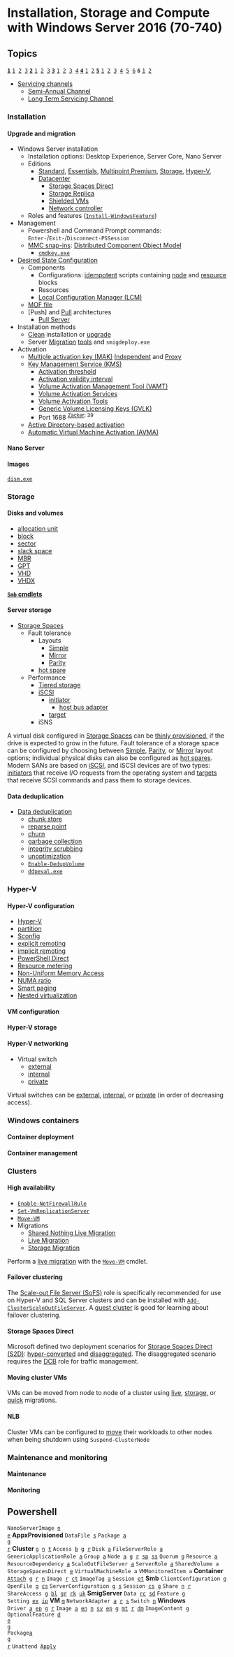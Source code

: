 [1.1]: #upgrade-and-migration "Install, upgrade and migrate servers and workloads"
[1.2]: #nano-server "Install and configure Nano Server"
[1.3]: #images "Create, manage, and maintain images for deployment"
[2.1]: #disks-and-volumes "Configure disks and volumes"
[2.2]: #server-storage "Implement server storage"
[2.3]: #data-deduplication "Implement data deduplication"
[3.1]: #hyper-v-configuration "Install and configure Hyper-V"
[3.2]: #vm-configuration "Configure virtual machine (VM) settings"
[3.3]: #hyper-v-storage "Configure Hyper-V storage"
[3.4]: #hyper-v-networking "Configure Hyper-V networking"
[4.1]: #container-deployment "Deploy Windows containers"
[4.2]: #container-management "Manage Windows containers"
[5.1]: #high-availability "Implement high availability and disaster recovery options in Hyper-V"
[5.2]: #failover-clustering "Implement failover clustering"
[5.3]: #storage-spaces-direct "Implement Storage Spaces Direct"
[5.4]: #cluster-management "Manage failover clustering"
[5.5]: #moving-cluster-vms "Manage VM movement in clustered nodes"
[5.6]: #nlb "Implement Network Load Balancing"
[6.1]: #maintenance "Maintain server installations"
[6.2]: #monitoring "Monitor server installations"

[Zacker]: https://github.com/jasper-zanjani/notes/master/certs/70-740.md "Zacker, Craig. _Installation, Storage and Compute with Windows Server 2016: Exam Ref 70-740_. 2017."
[n/pwsh]: https://github.com/jasper-zanjani/notes/master/win/pwsh.md "Powershell notes"

<!--- CMD commands -->
[Azman.msc]: README.md#azman.msc '```&#10;C:\>Azman.msc&#10;```&#10;Authorization Manager, tool for granting specific privileges to users; deprecated in Windows Server 2012 R2&#10;Zacker, Craig. _Installation, Storage and Compute with Windows Server 2016: Exam Ref 70-740_. 2017: 174'
[ddpeval.exe]: README.md#ddpeval.exe '```&#10;C:\>ddpeval.exe&#10;```&#10;Data Deduplication Savings Evaluation Tool that can be used to test a volume to see how much storage savings can result from optimization'
[dism.exe]: README.md#dism.exe '```&#10;C:\>dism.exe&#10;```&#10;"Deployment Image Servicing and Management", enables modification of VHD and Windows Imaging files while they are offline&#10;Sobell, Mark. _Practical Guide to Linux_. 2017.: 70'
[Configure-SMRemoting.exe]: README.md#configure-smremoting.exe '```&#10;C:\>Configure-SMRemoting.exe&#10;```&#10;Enable remote management using Server Manager'
[cmdkey.exe]: README.md#cmdkey.exe '```&#10;C:\>cmdkey.exe&#10;```&#10;Creates, lists, and deletes stored user names and passwords or credentials'

# Installation, Storage and Compute with Windows Server 2016 (70-740)
## Topics
[**`1`**](#installation)
<code>[1][1.1]&nbsp;[2][1.2]&nbsp;[3][1.3]</code>
[**`2`**](#storage)
<code>[1][2.1]&nbsp;[2][2.2]&nbsp;[3][2.3]</code>
[**`3`**](#hyper-v)
<code>[1][3.1]&nbsp;[2][3.2]&nbsp;[3][3.3]&nbsp;[4][3.4]</code>
[**`4`**](#containers)
<code>[1][4.1]&nbsp;[2][4.2]</code>
[**`5`**](#clusters)
<code>[1][5.1]&nbsp;[2][5.2]&nbsp;[3][5.3]&nbsp;[4][5.4]&nbsp;[5][5.5]&nbsp;[6][5.6]</code>
**`6`**
<code>[1][6.1]&nbsp;[2][6.2]</code>

[servicing channel]: # 'servicing channel&#10;provide a way of separating users into deployment groups for feature and quality updates'
[Semi-Annual Channel]: # 'Semi-Annual Channel&#10;previously "Current Branch for Business (CBB)", servicing channel that receives feature updates twice a year'
[LTSC]: # 'Long Term Servicing Channel (LTSC)&#10;servicing branch with a minimum servicing lifetime of 10 years, designed to be used only for specialized devices such as those that control medical equipment or ATM machines, receiving new feature releases every 2-3 years'

- [Servicing channels][servicing channel]
  - [Semi-Annual Channel][Semi-Annual Channel]
  - [Long Term Servicing Channel][LTSC]

### Installation
#### Upgrade and migration
[Windows Server 2016 Datacenter]: #upgrade-and-migration 'Windows Server 2016 Datacenter&#10;Edition that allows unlimited number of operating system environments or Hyper-V containers and includes Storage Spaces Direct, Storage Replica, shielded VMs, and a new networking stack with additional virtualization options&#10;Intended for large and powerful servers in a highly virtualized environment.&#10;Zacker, Craig. _Installation, Storage and Compute with Windows Server 2016: Exam Ref 70-740_. 2017: 4'
[Windows Server 2016 Standard]: #upgrade-and-migration 'Windows Server 2016 Standard&#10;Edition that allows for two operating system environments, but lacks the storage and networking features included in Datacenter.&#10;Zacker, Craig. _Installation, Storage and Compute with Windows Server 2016: Exam Ref 70-740_. 2017: 5'
[Windows Server 2016 Essentials]: #upgrade-and-migration 'Windows Server 2016 Essentials&#10;Edition that is limited to one OSE and a maximum of 25 users and 50 devices and excludes the Server Core installation option&#10;Zacker, Craig. _Installation, Storage and Compute with Windows Server 2016: Exam Ref 70-740_. 2017: 5'
[Windows Server 2016 MultiPoint Premium Server]: #upgrade-and-migration 'Windows Server 2016 MultiPoint Premium Server&#10;Academic edition that enables multiple users to access a single server installation&#10;Zacker, Craig. _Installation, Storage and Compute with Windows Server 2016: Exam Ref 70-740_. 2017: 5'
[Windows Storage Server 2016]: #upgrade-and-migration 'Windows Storage Server 2016&#10;Bundled as part of a dedicated storage hardware solution&#10;Zacker, Craig. _Installation, Storage and Compute with Windows Server 2016: Exam Ref 70-740_. 2017: 5'
[Windows Hyper-V Server 2016]: #upgrade-and-migration 'Windows Hyper-V Server 2016&#10;Free hypervisor-only download that hosts VMs.&#10;Zacker, Craig. _Installation, Storage and Compute with Windows Server 2016: Exam Ref 70-740_. 2017: 5'

[WDS]: # 'Windows Deployment Services (WDS)&#10;Role included with Windows server 2016 which can deploy disk image files to clients on the network automatically.&#10;Used to deploy operating systems en masse.&#10;Zacker, Craig. _Installation, Storage and Compute with Windows Server 2016: Exam Ref 70-740_. 2017: 11'

<!-- Datacenter edition features -->
[S2D]: #storage-spaces-direct 'Storage Spaces Direct (S2D)&#10;Windows Server 2016 Datacenter edition feature that enables administrators to use relatively inexpensive drive arrays to create high-availability storage solutions, implementing JBOD&#10;Zacker, Craig. _Installation, Storage and Compute with Windows Server 2016: Exam Ref 70-740_. 2017: 5'
[Storage Replica]: # 'Storage Replica&#10;Windows Server 2016 Datacenter edition feature that provides storage-agnostic, synchronous or asynchronous volume replication between local or remote servers, using SMBv3&#10;Zacker, Craig. _Installation, Storage and Compute with Windows Server 2016: Exam Ref 70-740_. 2017: 6'
[shielded virtual machines]: # 'shielded virtual machines&#10;Windows Server 2016 Datacenter edition feature that provides VMs with protection from compromised administrators that have access to the Hyper-V host computer by encrypting the VM state and virtual disks&#10;Zacker, Craig. _Installation, Storage and Compute with Windows Server 2016: Exam Ref 70-740_. 2017: 6'
[network controller]: # 'network controller&#10;Windows Server 2016 Datacenter edition feature that provides a central automation point for network infrastructure configuration, monitoring, and troubleshooting&#10;Zacker, Craig. _Installation, Storage and Compute with Windows Server 2016: Exam Ref 70-740_. 2017: 6'


[snap-in]: #upgrade-and-migration 'MMC snap-in&#10;Windows administrative tools&#10;Zacker, Craig. _Installation, Storage and Compute with Windows Server 2016: Exam Ref 70-740_. 2017: 25'
[DCOM]: # 'Distributed Component Object Model (DCOM)&#10;used by MMC for remote management&#10;Zacker, Craig. _Installation, Storage and Compute with Windows Server 2016: Exam Ref 70-740_. 2017: 25'

<!-- DSC -->
[DSC]: dsc.md 'Desired State Configuration (DSC)&#10;Windows PowerShell feature that uses script files stored on a central server to apply, monitor, and maintain a specific configuration&#10;Zacker, Craig. _Installation, Storage and Compute with Windows Server 2016: Exam Ref 70-740_. 2017: 26'
[node block]: #upgrade-and-migration 'node block&#10;component of DSC scripts that specify the names of computers to be configured (i.e. targets)&#10;Zacker, Craig. _Installation, Storage and Compute with Windows Server 2016: Exam Ref 70-740_. 2017: 26'
[resource block]: #upgrade-and-migration 'resource block&#10;component of DSC scripts that specify settings or components and the values that configuration script should assign to them&#10;Zacker, Craig. _Installation, Storage and Compute with Windows Server 2016: Exam Ref 70-740_. 2017: 26'
[LCM]: #upgrade-and-migration 'Local Configuration Manager (LCM)&#10;engine running on the client system that receives configurations from the DSC server and applies them to the target computer&#10;Zacker, Craig. _Installation, Storage and Compute with Windows Server 2016: Exam Ref 70-740_. 2017: 26'
[idempotency]: #upgrade-and-migration 'idempotency&#10;quality of scripts that can be applied repeatedly without generating errors&#10;Zacker, Craig. _Installation, Storage and Compute with Windows Server 2016: Exam Ref 70-740_. 2017: 26'
[MOF]: #upgrade-and-migration 'Management Object Format (MOF)&#10;file created for each computer specified in the `Node` block of a DSC script, as well as the associated file format; the actual scripts that are distributed to the DSC clients&#10;Zacker, Craig. _Installation, Storage and Compute with Windows Server 2016: Exam Ref 70-740_. 2017: 27'
[Pull Server]: #upgrade-and-migration 'Pull Server&#10;client computers have LCM configured to pull from a Pull Server periodically, checking the local system for compliance&#10;Zacker, Craig. _Installation, Storage and Compute with Windows Server 2016: Exam Ref 70-740_. 2017: 27'
[pull architecture]: #upgrade-and-migration 'pull architecture&#10;LCM of client computers creates a scheduled task to retrieve MOF file from a Pull Server&#10;Zacker, Craig. _Installation, Storage and Compute with Windows Server 2016: Exam Ref 70-740_. 2017: 27'
[clean installation]: #upgrade-and-migration 'clean installation&#10;also "bare-metal installation", installing an OS on a computer that does not already have one&#10;Zacker, Craig. _Installation, Storage and Compute with Windows Server 2016: Exam Ref 70-740_. 2017: 6'
[upgrade]: #upgrade-and-migration 'upgrade&#10;installation performed in-place with existing data intact&#10;Zacker, Craig. _Installation, Storage and Compute with Windows Server 2016: Exam Ref 70-740_. 2017: 27'
[migration]: #upgrade-and-migration 'migration&#10;clean installation on a new computer with old data transferred over&#10;Zacker, Craig. _Installation, Storage and Compute with Windows Server 2016: Exam Ref 70-740_. 2017: 28'

<!-- Activation -->
[MAK Independent]: #upgrade-and-migration 'MAK Independent&#10;each computer using the MAK must perform an individual activation with Microsoft over the Internet or by telephone&#10;Zacker, Craig. _Installation, Storage and Compute with Windows Server 2016: Exam Ref 70-740_. 2017: 36'
[MAK Proxy]: #upgrade-and-migration 'MAK Proxy&#10;VMAT collects installation IDs from target computers, activates them all at once, then receives and deploys confirmation IDs from Microsoft back to targets&#10;Zacker, Craig. _Installation, Storage and Compute with Windows Server 2016: Exam Ref 70-740_. 2017: 36'
[Windows Server Migration Tools]: #upgrade-and-migration 'Windows Server Migration Tools&#10;Five Windows Powershell cmdlets that enable administrators to migrate certain roles between servers&#10;Zacker, Craig. _Installation, Storage and Compute with Windows Server 2016: Exam Ref 70-740_. 2017: 33'
[MAK]: #upgrade-and-migration 'Multiple activation key (MAK)&#10;Product key that can be used to activate multiple Windows systems (suitable for small networks).&#10;Two ways to use MAK when activating Windows computers:&#10;  1. **MAK Independent**: Each computer using the MAK must perform an individual activation with Microsoft&#10;  2. **MAK Proxy**: Computers receive a MAK from a system running VAMT&#10;Zacker, Craig. _Installation, Storage and Compute with Windows Server 2016: Exam Ref 70-740_. 2017: 35'
[KMS]: #upgrade-and-migration 'Key Management Service (KMS)&#10;Client/server application that enables client computers to activate their license doperating system products by communicating with a KMS host computer on the local network (suitable for large networks).&#10;Requires a minimum of 25 workstations (ref Activation threshold) and uses TCP port 1688. KMS hosts create an SRV resource record on DNS to identify it.&#10;Zacker, Craig. _Installation, Storage and Compute with Windows Server 2016: Exam Ref 70-740_. 2017: 35'
[Active Directory-based activation]: #upgrade-and-migration 'Active Directory-based activation&#10;Use of AD DS for communication and data storage instead of a KMS host&#10;Zacker, Craig. _Installation, Storage and Compute with Windows Server 2016: Exam Ref 70-740_. 2017: 39'
[VAMT]: #upgrade-and-migration 'Volume Activation Management Tool (VAMT)&#10;Collects installation IDs from target computers, sending them to Microsoft using a single connection and receiving confirmation IDs in return, which are deployed to targets.&#10;Zacker, Craig. _Installation, Storage and Compute with Windows Server 2016: Exam Ref 70-740_. 2017: 35'
[Activation threshold]: #upgrade-and-migration 'Activation threshold&#10;Minimum of 25 workstation systems or five server systems as clients for KMS&#10;KMS hosts maintain a cache of the 50 most recent workstation requests, and KMS activations expire every 180 days (ref Activation validity interval). &#10;Zacker, Craig. _Installation, Storage and Compute with Windows Server 2016: Exam Ref 70-740_. 2017: 36'
[Activation validity interval]: #upgrade-and-migration 'Activation validity interval&#10;180 days for KMS activations, although clients attempt to renew every 7 days&#10;Zacker, Craig. _Installation, Storage and Compute with Windows Server 2016: Exam Ref 70-740_. 2017: 37'
[Volume Activation Services]: #upgrade-and-migration 'Volume Activation Services&#10;Windows Server role that must be added before installing a KMS host&#10;Zacker, Craig. _Installation, Storage and Compute with Windows Server 2016: Exam Ref 70-740_. 2017: 37'
[Volume Activation Tools]: #upgrade-and-migration 'Volume Activation Tools&#10;&#10;Zacker, Craig. _Installation, Storage and Compute with Windows Server 2016: Exam Ref 70-740_. 2017: 37'
[GVLK]: #upgrade-and-migration 'generic volume licensing key (GVLK)&#10;Can be used to configure KMS clients that are not KMS clients by default, like those with retail, MAK, or KMS host licenses&#10;Zacker, Craig. _Installation, Storage and Compute with Windows Server 2016: Exam Ref 70-740_. 2017: 39'
[Volume Licensing Services]: #upgrade-and-migration 'Volume Licensing Services&#10;Windows Server role that must be added before being able to use Active Directory-based activation&#10;Zacker, Craig. _Installation, Storage and Compute with Windows Server 2016: Exam Ref 70-740_. 2017: 40'
[AVMA]: #upgrade-and-migration 'Automatic Virtual Machine Activation (AVMA)&#10;Simplifies the process of activating VMs created on Hyper-V servers, whereby a binding is created between the host server and the activation mechanism on each VM, which are activated automatically and remain so.&#10;Requires Datacenter Edition of WS 2016 or WS 2012 R2 on the host server and a specific key, depending on the version of Windows Server on the VM.&#10;Zacker, Craig. _Installation, Storage and Compute with Windows Server 2016: Exam Ref 70-740_. 2017: 41'

- Windows Server installation
  - Installation options: Desktop Experience, Server Core, Nano Server
  - Editions
    - [Standard][Windows Server 2016 Standard], [Essentials][Windows Server 2016 Essentials], [Multipoint Premium][Windows Server 2016 MultiPoint Premium Server], [Storage][Windows Storage Server 2016], [Hyper-V][Windows Hyper-V Server 2016], 
    - [Datacenter][Windows Server 2016 Datacenter]
      - [Storage Spaces Direct][S2D]
      - [Storage Replica][Storage Replica]
      - [Shielded VMs][shielded virtual machines]
      - [Network controller][network controller]
  - Roles and features ([`Install-WindowsFeature`][Install-WindowsFeature])
- Management
  - Powershell and Command Prompt commands: `Enter-`/`Exit-`/`Disconnect-PSSession`
  - [MMC snap-ins][snap-in]: [Distributed Component Object Model][DCOM]
    - [`cmdkey.exe`][cmdkey.exe]
- [Desired State Configuration][DSC]
  - Components
    - Configurations: [idempotent][idempotency] scripts containing [node][node block] and [resource][resource block] blocks
    - Resources
    - [Local Configuration Manager (LCM)][LCM]
  - [MOF file][MOF]
  - [Push] and [Pull][pull architecture] architectures
    - [Pull Server][Pull Server]
- Installation methods
  - [Clean][clean installation] installation or [upgrade][upgrade]
  - Server [Migration][migration] [tools][Windows Server Migration Tools] and `smigdeploy.exe`
- Activation
  - [Multiple activation key (MAK)][MAK] [Independent][MAK Independent] and [Proxy][MAK Proxy]
  - [Key Management Service (KMS)][KMS] 
    - [Activation threshold][Activation threshold] 
    - [Activation validity interval][Activation validity interval] 
    - [Volume Activation Management Tool (VAMT)][VAMT]
    - [Volume Activation Services][Volume Activation Services] 
    - [Volume Activation Tools][Volume Activation Tools] 
    - [Generic Volume Licensing Keys (GVLK)][GVLK] 
    - Port 1688 <sup>[Zacker][Zacker]: 39</sup>
  - [Active Directory-based activation][Active Directory-based activation] 
  - [Automatic Virtual Machine Activation (AVMA)][AVMA] 

#### Nano Server
#### Images
[`dism.exe`][dism.exe]
### Storage
#### Disks and volumes
[block]: # 'allocation unit (block)&#10;smallest amount of disk space that the computer can allocate when storing a file (sometimes incorrectly called a "sector")&#10;Sobell, Mark. _Practical Guide to Linux_. 2017.: 82'
[sector]: # 'sector&#10;subdivision of a track, traditionally 512 bytes (Advanced Format disks use 4,096-byte sectors)&#10;Sobell, Mark. _Practical Guide to Linux_. 2017.: 82'
[slack space]: # 'slack space&#10;space left over when a file occupies only part of a block&#10;Sobell, Mark. _Practical Guide to Linux_. 2017.: 82'
[Master Boot Record]: # 'Master Boot Record (MBR)&#10;Older partition table type introduced in 1983 that is still common, despite its limitations.&#10;MBR partitions supports volumes up to 2 TB in size with up to 4 primary partitions.&#10;Zacker, Craig. _Installation, Storage and Compute with Windows Server 2016: Exam Ref 70-740_. 2017: 85'
[GUID partition table]: # 'GUID partition table (GPT)&#10;Newer partition table type, introduced in the late 1990s, but not supported in Windows prior to Windows Server 2008 and Windows Vista.&#10;The GPT specification supports an unlimited number of partitions on volumes up to 18 exabytes.&#10;Zacker, Craig. _Installation, Storage and Compute with Windows Server 2016: Exam Ref 70-740_. 2017: 86'
[VHD]: # 'VHD&#10;"Virtual Hard Disk", virtual hard disk image format and file name extension supported by Windows Server.&#10;VHD images are limited to a maximum size of 2 TB and are compatible with servers running Windows Server 2008 or later, or workstations running Windows 7 or later.&#10;Zacker, Craig. _Installation, Storage and Compute with Windows Server 2016: Exam Ref 70-740_. 2017: 88'
[VHDX]: # 'VHDX&#10;Newer hard disk image format and file name extension.&#10;VHDX image files can be as large as 64 TB, and they also support 4 KB logical sector sizes to provide compatibility with 4 KB native drives. VHDX files can be read only by servers running Windows Server 2012 or later or workstations running Windows 8 or later.&#10;Zacker, Craig. _Installation, Storage and Compute with Windows Server 2016: Exam Ref 70-740_. 2017: 88'

- [allocation unit][block]
- [block][block]
- [sector][sector]
- [slack space][slack space]
- [MBR][Master Boot Record] 
- [GPT][GUID partition table] 
- [VHD][VHD] 
- [VHDX][VHDX] 

[**`Smb` cmdlets**](#smb)

#### Server storage
[Storage Spaces]: #server-storage 'Storage Spaces&#10;disk virtualization technology that enables a server to combine the storage space from individual physical disks and allocate that space to create virtual disks of any size supported by the hardware.&#10;Zacker, Craig. _Installation, Storage and Compute with Windows Server 2016: Exam Ref 70-740_. 2017: 123'
[DCB]: #server-storage 'datacenter bridging (DCB)&#10;IEEE standards that define mechanisms for flow control and bandwidth management on a network with multiple traffic types&#10;Zacker, Craig. _Installation, Storage and Compute with Windows Server 2016: Exam Ref 70-740_. 2017: 143'
[thinly provisioned]: #server-storage 'thinly provisioned&#10;virtual disk with a maximum size larger than that of currently available storage space&#10;Zacker, Craig. _Installation, Storage and Compute with Windows Server 2016: Exam Ref 70-740_. 2017: 126'
[Simple fault tolerance]: #server-storage 'Simple fault tolerance&#10;Data is striped across all of the physical disks in the pool with no fault tolerance&#10;Zacker, Craig. _Installation, Storage and Compute with Windows Server 2016: Exam Ref 70-740_. 2017: 127'
[Mirror fault tolerance]: #server-storage 'Mirror fault tolerance&#10;Data is written to two or three physical disks, so that a copy is always immediately available in case of failure.&#10;Zacker, Craig. _Installation, Storage and Compute with Windows Server 2016: Exam Ref 70-740_. 2017: 127'
[Parity fault tolerance]: #server-storage 'Parity fault tolerance&#10;Data is striped across 3 or more physical disks in the pool along with parity information, which allows reconstruction of data if a physical disk fails&#10;Zacker, Craig. _Installation, Storage and Compute with Windows Server 2016: Exam Ref 70-740_. 2017: 128'
[hot spare]: #server-storage 'hot spare&#10;disk that is part of the pool, but its space is not used until a disk failure occurs&#10;Zacker, Craig. _Installation, Storage and Compute with Windows Server 2016: Exam Ref 70-740_. 2017: 130'
[tiered storage]: #server-storage 'tiered storage&#10;Storage Spaces feature that enables administrators to use their higher-performance storage devices for their most commonly used files&#10;Zacker, Craig. _Installation, Storage and Compute with Windows Server 2016: Exam Ref 70-740_. 2017: 131'

[iSCSI]: #server-storage 'Internet Small Computer System Interface (iSCSI)&#10;SAN technology that enables servers and storage devices to exchange SCSI traffic over an IP network, rather than the more expensive Fibre Channel&#10;Zacker, Craig. _Installation, Storage and Compute with Windows Server 2016: Exam Ref 70-740_. 2017: 133'
[iSCSI initiator]: #server-storage 'iSCSI initiator&#10;hardware or software device running on a computer that accesses the storage devices on the SAN and takes the place of the host adapter that traditional SCSI implementations used to connect storage cdevices to a computer&#10;Zacker, Craig. _Installation, Storage and Compute with Windows Server 2016: Exam Ref 70-740_. 2017: 133'
[iSCSI target]: #server-storage 'iSCSI target&#10;receives SCSI commands from the initiator and passes them to a storage device, represented by a logical unit number (LUN)&#10;Zacker, Craig. _Installation, Storage and Compute with Windows Server 2016: Exam Ref 70-740_. 2017: 134'
[HBA]: #server-storage 'host bus adapter (HBA)&#10;hardware iSCSI initiator, taking the form of an expansion card that includes the functionality of a SCSI host adapter and a Gigabit Ethernet network adapter in one device&#10;Zacker, Craig. _Installation, Storage and Compute with Windows Server 2016: Exam Ref 70-740_. 2017: 134'

- [Storage Spaces][Storage Spaces]
  - Fault tolerance
    - Layouts
      - [Simple][Simple fault tolerance]
      - [Mirror][Mirror fault tolerance]
      - [Parity][Parity fault tolerance]
    - [hot spare][hot spare]
  - Performance
    - [Tiered storage][tiered storage]
    - [iSCSI][iSCSI]
      - [initiator][iSCSI initiator]
        - [host bus adapter][HBA]
      - [target][iSCSI target]
    - iSNS

A virtual disk configured in [Storage Spaces][Storage Spaces] can be [thinly provisioned][thinly provisioned], if the drive is expected to grow in the future.
Fault tolerance of a storage space can be configured by choosing between [Simple][Simple fault tolerance], [Parity][Parity fault tolerance], or [Mirror][Mirror fault tolerance] layout options; individual physical disks can also be configured as [hot spares][hot spare].
Modern SANs are based on [iSCSI][iSCSI], and iSCSI devices are of two types: [initiators][iSCSI initiator] that receive I/O requests from the operating system and [targets][iSCSI target] that receive SCSI commands and pass them to storage devices.
 

#### Data deduplication
[Data deduplication]: # 'Data deduplication&#10;role service in Windows Server 2016 that conserves storage space on an NTFS volume by locating redundant data and storing only one copy of that data instead of multiple copies; ReFS support was introduced with Windows Server version 1709&#10;Data deduplication replaces the earlier Single Instance Store (SIS) technology in earlier versions of Windows Server.&#10;Zacker, Craig. _Installation, Storage and Compute with Windows Server 2016: Exam Ref 70-740_. 2017: 155'
[chunk store]: # 'chunk store&#10;separate area of the disk where unique chunks are kept&#10;Zacker, Craig. _Installation, Storage and Compute with Windows Server 2016: Exam Ref 70-740_. 2017: 158'
[reparse point]: # 'reparse point&#10;special tag that replaces the location of a chunk that already exists in the store&#10;Zacker, Craig. _Installation, Storage and Compute with Windows Server 2016: Exam Ref 70-740_. 2017: 158'
[churn]: # 'churn&#10;accumulation of unoptimized files due to the workload of the volume&#10;Zacker, Craig. _Installation, Storage and Compute with Windows Server 2016: Exam Ref 70-740_. 2017: 158'
[garbage collection]: # 'garbage collection&#10;job that searches the chunk store for chunks that no longer have reparse points associatd with them, typically due to modified or deleted files&#10;Zacker, Craig. _Installation, Storage and Compute with Windows Server 2016: Exam Ref 70-740_. 2017: 158'
[integrity scrubbing]: # 'integrity scrubbing&#10;job that searches for damage or corruption in the chunk store, replacing missing data with mirror or parity data&#10;Zacker, Craig. _Installation, Storage and Compute with Windows Server 2016: Exam Ref 70-740_. 2017: 158'
[unoptimization]: # 'unoptimization&#10;job that restores all of the optimized files on a volume to their original states, disabling Data Deduplication for that volume in the process&#10;Zacker, Craig. _Installation, Storage and Compute with Windows Server 2016: Exam Ref 70-740_. 2017: 159'

- [Data deduplication][Data deduplication] 
  - [chunk store][chunk store] 
  - [reparse point][reparse point] 
  - [churn][churn] 
  - [garbage collection][garbage collection] 
  - [integrity scrubbing][integrity scrubbing] 
  - [unoptimization][unoptimization] 
  - [`Enable-DedupVolume`][Enable-DedupVolume]
  - [`ddpeval.exe`][ddpeval.exe]
### Hyper-V
#### Hyper-V configuration
[Hyper-V]: # 'Hyper-V&#10;Windows Server 2016 role and Type 1 Hypervisor&#10;Zacker, Craig. _Installation, Storage and Compute with Windows Server 2016: Exam Ref 70-740_. 2017: 165'
[partition]: # 'partition&#10;individual environments created by hypervisor, each of which has its own operating system installed and accesses the computer\'s hardware via the hypervisor&#10;Zacker, Craig. _Installation, Storage and Compute with Windows Server 2016: Exam Ref 70-740_. 2017: 167'
[Sconfig]: # 'Sconfig&#10;script-based configuration interface for Hyper-V Server&#10;Zacker, Craig. _Installation, Storage and Compute with Windows Server 2016: Exam Ref 70-740_. 2017: 168'
[explicit remoting]: # 'explicit remoting&#10;opening a temporary or persistent Powershell session to a remote system&#10;Zacker, Craig. _Installation, Storage and Compute with Windows Server 2016: Exam Ref 70-740_. 2017: 176'
[implicit remoting]: # 'implicit remoting&#10;running a cmdlet specifying the `ComputerName` parameter, which directs its function to the remote system&#10;Zacker, Craig. _Installation, Storage and Compute with Windows Server 2016: Exam Ref 70-740_. 2017: 177'
[PowerShell Direct]: # 'PowerShell Direct&#10;a means of connecting to a Hyper-V guest operating system from the host operating system, using a PowerShell session&#10;Zacker, Craig. _Installation, Storage and Compute with Windows Server 2016: Exam Ref 70-740_. 2017: 180'
[Resource metering]: # 'Resource metering&#10;Hyper-V feature that makes it possible to track the resources a VM uses as it operates&#10;Zacker, Craig. _Installation, Storage and Compute with Windows Server 2016: Exam Ref 70-740_. 2017: 193'
[NUMA]: # 'Non-Uniform Memory Access (NUMA)&#10;system architecture used to increase memory efficiency in computers with multiple processors by dividing logical processors and memory into NUMA nodes, with each node containing one or more logical processors and the region of memory closest to them&#10;Zacker, Craig. _Installation, Storage and Compute with Windows Server 2016: Exam Ref 70-740_. 2017: 189'
[NUMA ratio]: # 'NUMA ratio&#10;difference between accessing local and remote memory for any processor&#10;Zacker, Craig. _Installation, Storage and Compute with Windows Server 2016: Exam Ref 70-740_. 2017: 189'
[Smart paging]: # 'Smart paging&#10;Hyper-V feature that enables the host server to compensate when its memory is overcommitted by using disk space for memory paging only during the boot sequence&#10;Zacker, Craig. _Installation, Storage and Compute with Windows Server 2016: Exam Ref 70-740_. 2017: 192'
[Nested virtualization]: # 'Nested virtualization&#10;ability to configure a Hyper-V guest VM to function as a Hyper-V host&#10;Zacker, Craig. _Installation, Storage and Compute with Windows Server 2016: Exam Ref 70-740_. 2017: 181'

- [Hyper-V][Hyper-V] 
- [partition][partition] 
- [Sconfig][Sconfig] 
- [explicit remoting][explicit remoting] 
- [implicit remoting][implicit remoting] 
- [PowerShell Direct][PowerShell Direct] 
- [Resource metering][Resource metering] 
- [Non-Uniform Memory Access][NUMA] 
- [NUMA ratio][NUMA ratio] 
- [Smart paging][Smart paging] 
- [Nested virtualization][Nested virtualization] 

#### VM configuration
#### Hyper-V storage
#### Hyper-V networking
[external virtual switch]: # 'external virtual switch&#10;bound to networking protocol stack in the host operating system and connected to a physical network interface adapter on the host, allowing VMs to access the network to which the physical adapter is connected&#10;Zacker, Craig. _Installation, Storage and Compute with Windows Server 2016: Exam Ref 70-740_. 2017: 241'
[internal virtual switch]: # 'internal virtual switch&#10;Bound to a separate instance of the networking protocol stack in the host operating system, independent from the physical network interface adapter and its connected network, it allows VMs to access the virtual network, including the host operating system.&#10;Zacker, Craig. _Installation, Storage and Compute with Windows Server 2016: Exam Ref 70-740_. 2017: 241'
[private virtual switch]: # 'private virtual switch&#10;Exists only in the Hyper-V server and is accessible only to the VMs running on it, and is inaccessible to the host operating system itself.&#10;Zacker, Craig. _Installation, Storage and Compute with Windows Server 2016: Exam Ref 70-740_. 2017: 241'

- Virtual switch
  - [external][external virtual switch]
  - [internal][internal virtual switch]
  - [private][private virtual switch]

Virtual switches can be [external][external virtual switch], [internal][internal virtual switch], or [private][private virtual switch] (in order of decreasing access).
### Windows containers
#### Container deployment
#### Container management
### Clusters
#### High availability
[Shared Nothing Live Migration]: #high-availability 'Shared Nothing Live Migration&#10;migration of VM data, memory, and system state to another host&#10;Zacker, Craig. _Installation, Storage and Compute with Windows Server 2016: Exam Ref 70-740_. 2017: 307'
[Live Migration]: #high-availability 'Live Migration&#10;migration of VM state and live memory contents to another host, but not its data&#10;Zacker, Craig. _Installation, Storage and Compute with Windows Server 2016: Exam Ref 70-740_. 2017: 303'
[Storage Migration]: #high-availability 'Storage Migration&#10;migration of VM virtual hard disk files to another host, but not its memory and system state&#10;Zacker, Craig. _Installation, Storage and Compute with Windows Server 2016: Exam Ref 70-740_. 2017: 371'

- [`Enable-NetFirewallRule`][Enable-NetFirewallRule]
- [`Set-VmReplicationServer`][Set-VmReplicationServer]
- [`Move-VM`][Move-VM]
- Migrations
  - [Shared Nothing Live Migration][Shared Nothing Live Migration] 
  - [Live Migration][Live Migration] 
  - [Storage Migration][Storage Migration] 

Perform a [live migration][live migration] with the [`Move-VM`][Move-VM] cmdlet.
#### Failover clustering
[SoFS]: # 'Scale-Out File Server (SoFS)&#10;clustered role that is designed to provide highly available storage for applications, like Hyper-V and SQL Server&#10;Zacker, Craig. _Installation, Storage and Compute with Windows Server 2016: Exam Ref 70-740_. 2017: 337'
[Add-ClusterScaleOutFileServer]: #add-clusterscaleoutfileserver '```&#10;PS C:\> Add-ClusterScaleOutFileServer&#10;```&#10;Install the Scale-out File Server role&#10;Zacker, Craig. _Installation, Storage and Compute with Windows Server 2016: Exam Ref 70-740_. 2017: 339'
[guest failover cluster]: #failover-clustering 'guest failover cluster&#10;consists solely of VMs running on a single Hyper-V host server&#10;Zacker, Craig. _Installation, Storage and Compute with Windows Server 2016: Exam Ref 70-740_. 2017: 341'

The [Scale-out File Server (SoFS)][SoFS] role is specifically recommended for use on Hyper-V and SQL Server clusters and can be installed with [`Add-ClusterScaleOutFileServer`][Add-ClusterScaleOutFileServer].
A [guest cluster][guest failover cluster] is good for learning about failover clustering.
#### Storage Spaces Direct
[hyper-converged S2D scenario]: # 'hyper-converged S2D scenario&#10;combines S2D with Hyper-V in a single cluster&#10;Zacker, Craig. _Installation, Storage and Compute with Windows Server 2016: Exam Ref 70-740_. 2017: 357'
[disaggregated S2D scenario]: # 'disaggregated S2D scenario&#10;has two distinct clusters: a Scale-out File Server cluster that uses S2D to provide the storage for the second, a Hyper-V cluster hosting VMs&#10;Zacker, Craig. _Installation, Storage and Compute with Windows Server 2016: Exam Ref 70-740_. 2017: 355'

Microsoft defined two deployment scenarios for [Storage Spaces Direct (S2D)][S2D]: [hyper-converted][hyper-converged S2D scenario] and [disaggregated][disaggregated S2D scenario].
The disaggregated scenario requires the [DCB][DCB] role for traffic management.
#### Moving cluster VMs
[quick migration]: #moving-cluster-vms 'quick migration&#10;move a running or stopped VM after what is usually a brief pause by first copying the memory of the VM to disk and then from the disk to the destination&#10;Zacker, Craig. _Installation, Storage and Compute with Windows Server 2016: Exam Ref 70-740_. 2017: 370'

VMs can be moved from node to node of a cluster using [live][Live Migration], [storage][Storage Migration], or [quick][quick migration] migrations.

#### NLB
[drain on shutdown]: #nlb 'drain on shutdown&#10;feature of Windows Server 2016 Failover Clustering which automatically live migrates all roles on a node before shutting down the system&#10;Zacker, Craig. _Installation, Storage and Compute with Windows Server 2016: Exam Ref 70-740_. 2017: 374'

Cluster VMs can be configured to [move][drain on shutdown] their workloads to other nodes when being shutdown using `Suspend-ClusterNode`
### Maintenance and monitoring
#### Maintenance
#### Monitoring
## Powershell
[Add-ClusterSharedVolume]: pwsh.md#add-clustersharedvolume '```&#10;PS C:\> Add-ClusterSharedVolume&#10;```&#10;&#10;Zacker, Craig. _Installation, Storage and Compute with Windows Server 2016: Exam Ref 70-740_. 2017: 153'
[Add-ClusterVMMonitoredItem]: pwsh.md#add-clustervmmonitoreditem '```&#10;PS C:\> Add-ClusterVMMonitoredItem&#10;```&#10;&#10;Zacker, Craig. _Installation, Storage and Compute with Windows Server 2016: Exam Ref 70-740_. 2017: 362'
[Add-ClusterVirtualMachineRole]: pwsh.md#add-clustervirtualmachinerole '```&#10;PS C:\> Add-ClusterVirtualMachineRole&#10;```&#10;&#10;Zacker, Craig. _Installation, Storage and Compute with Windows Server 2016: Exam Ref 70-740_. 2017: 304'
[Add-Computer]: pwsh.md#add-computer '```&#10;PS C:\> Add-Computer&#10;```&#10;&#10;Zacker, Craig. _Installation, Storage and Compute with Windows Server 2016: Exam Ref 70-740_. 2017: 20'
[Add-ContainerImageTag]: pwsh.md#add-containerimagetag '```&#10;PS C:\> Add-ContainerImageTag&#10;```&#10;&#10;Zacker, Craig. _Installation, Storage and Compute with Windows Server 2016: Exam Ref 70-740_. 2017: 272'
[Add-VMNetworkAdapter]: pwsh.md#add-vmnetworkadapter '```&#10;PS C:\> Add-VMNetworkAdapter&#10;```&#10;&#10;Zacker, Craig. _Installation, Storage and Compute with Windows Server 2016: Exam Ref 70-740_. 2017: 237'
[Attach-Container]: pwsh.md#attach-container '```&#10;PS C:\> Attach-Container&#10;```&#10;&#10;Zacker, Craig. _Installation, Storage and Compute with Windows Server 2016: Exam Ref 70-740_. 2017: 280'
[Block-SmbShareAccess]: pwsh.md#block-smbshareaccess '```&#10;PS C:\> Block-SmbShareAccess&#10;```&#10;&#10;Zacker, Craig. _Installation, Storage and Compute with Windows Server 2016: Exam Ref 70-740_. 2017: 109'
[Close-SmbOpenFile]: pwsh.md#close-smbopenfile '```&#10;PS C:\> Close-SmbOpenFile&#10;```&#10;&#10;Zacker, Craig. _Installation, Storage and Compute with Windows Server 2016: Exam Ref 70-740_. 2017: 108'
[Close-SmbSession]: pwsh.md#close-smbsession '```&#10;PS C:\> Close-SmbSession&#10;```&#10;&#10;Zacker, Craig. _Installation, Storage and Compute with Windows Server 2016: Exam Ref 70-740_. 2017: 107'
[Compare-VM]: pwsh.md#compare-vm '```&#10;PS C:\> Compare-VM&#10;```&#10;&#10;Zacker, Craig. _Installation, Storage and Compute with Windows Server 2016: Exam Ref 70-740_. 2017: 212'
[Convert-VHD]: pwsh.md#convert-vhd '```&#10;PS C:\> Convert-VHD&#10;```&#10;&#10;Zacker, Craig. _Installation, Storage and Compute with Windows Server 2016: Exam Ref 70-740_. 2017: 228'
[ConvertTo-ContainerImage]: pwsh.md#convertto-containerimage '```&#10;PS C:\> ConvertTo-ContainerImage&#10;```&#10;&#10;Zacker, Craig. _Installation, Storage and Compute with Windows Server 2016: Exam Ref 70-740_. 2017: 280'
[Copy-Item]: pwsh.md#copy-item '```&#10;PS C:\> Copy-Item&#10;```&#10;&#10;Zacker, Craig. _Installation, Storage and Compute with Windows Server 2016: Exam Ref 70-740_. 2017: 180'
[Dismount-VHD]: pwsh.md#dismount-vhd '```&#10;PS C:\> Dismount-VHD&#10;```&#10;&#10;Zacker, Craig. _Installation, Storage and Compute with Windows Server 2016: Exam Ref 70-740_. 2017: 92'
[Edit-NanoServerImage]: pwsh.md#edit-nanoserverimage '```&#10;PS C:\> Edit-NanoServerImage&#10;```&#10;Add a role or feature to an existing Nano Server VHD file&#10;Zacker, Craig. _Installation, Storage and Compute with Windows Server 2016: Exam Ref 70-740_. 2017: 49'
[Enable-DedupVolume]: pwsh.md#enable-dedupvolume '```&#10;PS C:\> Enable-DedupVolume&#10;```&#10;&#10;Enable deduplication for a volume&#10;Zacker, Craig. _Installation, Storage and Compute with Windows Server 2016: Exam Ref 70-740_. 2017: 157'
[Enable-NetFirewallRule]: pwsh.md#enable-netfirewallrule '```&#10;PS C:\> Enable-NetFirewallRule&#10;```&#10;Enable a previously disabled Windows Firewall rule'
[Enter-ContainerSession]: pwsh.md#enter-containersession '```&#10;PS C:\> Enter-ContainerSession&#10;```&#10;&#10;Zacker, Craig. _Installation, Storage and Compute with Windows Server 2016: Exam Ref 70-740_. 2017: 280'
[Enter-PsSession]: pwsh.md#enter-pssession '```&#10;PS C:\> Enter-PsSession&#10;```&#10;&#10;Zacker, Craig. _Installation, Storage and Compute with Windows Server 2016: Exam Ref 70-740_. 2017: 22'
[Exit-PsSession]: pwsh.md#exit-pssession '```&#10;PS C:\> Exit-PsSession&#10;```&#10;&#10;Zacker, Craig. _Installation, Storage and Compute with Windows Server 2016: Exam Ref 70-740_. 2017: 177'
[Export-VM]: pwsh.md#export-vm '```&#10;PS C:\> Export-VM&#10;```&#10;&#10;Zacker, Craig. _Installation, Storage and Compute with Windows Server 2016: Exam Ref 70-740_. 2017: 210'
[Format-List]: pwsh.md#format-list '```&#10;PS C:\> Format-List&#10;```&#10;&#10;Zacker, Craig. _Installation, Storage and Compute with Windows Server 2016: Exam Ref 70-740_. 2017: 161'
[Get-Command]: pwsh.md#get-command '```&#10;PS C:\> Get-Command&#10;```&#10;&#10;Zacker, Craig. _Installation, Storage and Compute with Windows Server 2016: Exam Ref 70-740_. 2017: 21'
[Get-ComputerInfo]: pwsh.md#get-computerinfo '```&#10;PS C:\> Get-ComputerInfo&#10;```&#10;&#10;Zacker, Craig. _Installation, Storage and Compute with Windows Server 2016: Exam Ref 70-740_. 2017: 274'
[Get-Container]: pwsh.md#get-container '```&#10;PS C:\> Get-Container&#10;```&#10;&#10;Zacker, Craig. _Installation, Storage and Compute with Windows Server 2016: Exam Ref 70-740_. 2017: 280'
[Get-DedupStatus]: pwsh.md#get-dedupstatus '```&#10;PS C:\> Get-DedupStatus&#10;```&#10;&#10;Zacker, Craig. _Installation, Storage and Compute with Windows Server 2016: Exam Ref 70-740_. 2017: 161'
[Get-Help]: pwsh.md#get-help '```&#10;PS C:\> Get-Help&#10;```&#10;&#10;Zacker, Craig. _Installation, Storage and Compute with Windows Server 2016: Exam Ref 70-740_. 2017: 21'
[Get-NetAdapterVmqQueue]: pwsh.md#get-netadaptervmqqueue '```&#10;PS C:\> Get-NetAdapterVmqQueue&#10;```&#10;&#10;Zacker, Craig. _Installation, Storage and Compute with Windows Server 2016: Exam Ref 70-740_. 2017: 252'
[Get-NetAdapter]: pwsh.md#get-netadapter '```&#10;PS C:\> Get-NetAdapter&#10;```&#10;&#10;Zacker, Craig. _Installation, Storage and Compute with Windows Server 2016: Exam Ref 70-740_. 2017: 19'
[Get-SRGroup]: pwsh.md#get-srgroup '```&#10;PS C:\> Get-SRGroup&#10;```&#10;&#10;Zacker, Craig. _Installation, Storage and Compute with Windows Server 2016: Exam Ref 70-740_. 2017: 154'
[Get-SmbClientConfiguration]: pwsh.md#get-smbclientconfiguration '```&#10;PS C:\> Get-SmbClientConfiguration&#10;```&#10;&#10;Zacker, Craig. _Installation, Storage and Compute with Windows Server 2016: Exam Ref 70-740_. 2017: 111'
[Get-SmbOpenFile]: pwsh.md#get-smbopenfile '```&#10;PS C:\> Get-SmbOpenFile&#10;```&#10;&#10;Zacker, Craig. _Installation, Storage and Compute with Windows Server 2016: Exam Ref 70-740_. 2017: 108'
[Get-SmbServerConfiguration]: pwsh.md#get-smbserverconfiguration '```&#10;PS C:\> Get-SmbServerConfiguration&#10;```&#10;&#10;Zacker, Craig. _Installation, Storage and Compute with Windows Server 2016: Exam Ref 70-740_. 2017: 109'
[Get-SmbSession]: pwsh.md#get-smbsession '```&#10;PS C:\> Get-SmbSession&#10;```&#10;&#10;Zacker, Craig. _Installation, Storage and Compute with Windows Server 2016: Exam Ref 70-740_. 2017: 107'
[Get-SmbShareAccess]: pwsh.md#get-smbshareaccess '```&#10;PS C:\> Get-SmbShareAccess&#10;```&#10;&#10;Zacker, Craig. _Installation, Storage and Compute with Windows Server 2016: Exam Ref 70-740_. 2017: 108'
[Get-VMHostSupportedVersion]: pwsh.md#get-vmhostsupportedversion '```&#10;PS C:\> Get-VMHostSupportedVersion&#10;```&#10;&#10;Zacker, Craig. _Installation, Storage and Compute with Windows Server 2016: Exam Ref 70-740_. 2017: 209'
[Get-VM]: pwsh.md#get-vm '```&#10;PS C:\> Get-VM&#10;```&#10;&#10;Zacker, Craig. _Installation, Storage and Compute with Windows Server 2016: Exam Ref 70-740_. 2017: 177'
[Get-WindowsFeature]: pwsh.md#get-windowsfeature '```&#10;PS C:\> Get-WindowsFeature&#10;```&#10;&#10;Zacker, Craig. _Installation, Storage and Compute with Windows Server 2016: Exam Ref 70-740_. 2017: 15'
[Grant-SRAccess]: pwsh.md#grant-sraccess '```&#10;PS C:\> Grant-SRAccess&#10;```&#10;&#10;Zacker, Craig. _Installation, Storage and Compute with Windows Server 2016: Exam Ref 70-740_. 2017: 153'
[Grant-SmbShareAccess]: pwsh.md#grant-smbshareaccess '```&#10;PS C:\> Grant-SmbShareAccess&#10;```&#10;&#10;Zacker, Craig. _Installation, Storage and Compute with Windows Server 2016: Exam Ref 70-740_. 2017: 109'
[Import-VM]: pwsh.md#import-vm '```&#10;PS C:\> Import-VM&#10;```&#10;&#10;Zacker, Craig. _Installation, Storage and Compute with Windows Server 2016: Exam Ref 70-740_. 2017: 211'
[Install-WindowsFeature]: pwsh.md#install-windowsfeature '```&#10;PS C:\> Install-WindowsFeature&#10;```&#10;&#10;Zacker, Craig. _Installation, Storage and Compute with Windows Server 2016: Exam Ref 70-740_. 2017: 15, 171, 225, 377'
[Invoke-Command]: pwsh.md#invoke-command '```&#10;PS C:\> Invoke-Command&#10;```&#10;&#10;Zacker, Craig. _Installation, Storage and Compute with Windows Server 2016: Exam Ref 70-740_. 2017: 180'
[Measure-VM]: pwsh.md#measure-vm '```&#10;PS C:\> Measure-VM&#10;```&#10;&#10;Zacker, Craig. _Installation, Storage and Compute with Windows Server 2016: Exam Ref 70-740_. 2017: 194, 234-235'
[Merge-VHD]: pwsh.md#merge-vhd '```&#10;PS C:\> Merge-VHD&#10;```&#10;&#10;Zacker, Craig. _Installation, Storage and Compute with Windows Server 2016: Exam Ref 70-740_. 2017: 228'
[Mount-DiskImage]: pwsh.md#mount-diskimage '```&#10;PS C:\> Mount-DiskImage&#10;```&#10;&#10;Zacker, Craig. _Installation, Storage and Compute with Windows Server 2016: Exam Ref 70-740_. 2017: 92'
[Mount-VHD]: pwsh.md#mount-vhd '```&#10;PS C:\> Mount-VHD&#10;```&#10;&#10;Zacker, Craig. _Installation, Storage and Compute with Windows Server 2016: Exam Ref 70-740_. 2017: 92'
[New-Cluster]: pwsh.md#new-cluster '```&#10;PS C:\> New-Cluster&#10;```&#10;&#10;Zacker, Craig. _Installation, Storage and Compute with Windows Server 2016: Exam Ref 70-740_. 2017: 337'
[New-Container]: pwsh.md#new-container '```&#10;PS C:\> New-Container&#10;```&#10;&#10;Zacker, Craig. _Installation, Storage and Compute with Windows Server 2016: Exam Ref 70-740_. 2017: 275, 280'
[New-NanoServerImage]: pwsh.md#new-nanoserverimage '```&#10;PS C:\> New-NanoServerImage&#10;New-NanoServerImage -DeploymentType guest|host -Edition standard|datacenter -MediaPath root -TargetPath $PATH -ComputerName $NAME&#10;```&#10;Used to create a Nano Server VHD file for Nano Server installation&#10;Required parameters:&#10;  `DeploymentType` specified whether the image file should be used on a Hyper-V VM ("Guest") or a physical server ("Host")&#10;  `Edition` specifies whether to install the Standard or Datacenter edition of Nano Server&#10;  `MediaPath` specifies the path to the root of the WS2016 installation disk or mounted image&#10;  `BasePath` specifies a path on the local system where the cmdlet creates a copy of the installation files from the location specified in `MediaPath`&#10;  `TargetPath` specifies the full path and filename of the new image to be created with the filename extension (".vhd" or ".vhdx") specifying Generation 1 or Generation 2 image.&#10;  `ComputerName` specifies the computer name that should be assigned to the new image&#10;Zacker, Craig. _Installation, Storage and Compute with Windows Server 2016: Exam Ref 70-740_. 2017: 44'
[New-NetIpAddress]: pwsh.md#new-netipaddress '```&#10;PS C:\> New-NetIpAddress&#10;```&#10;&#10;Zacker, Craig. _Installation, Storage and Compute with Windows Server 2016: Exam Ref 70-740_. 2017: 19'
[New-NetQosPolicy]: pwsh.md#new-netqospolicy '```&#10;PS C:\> New-NetQosPolicy&#10;```&#10;&#10;Zacker, Craig. _Installation, Storage and Compute with Windows Server 2016: Exam Ref 70-740_. 2017: 144'
[New-NetQosTrafficClass]: pwsh.md#new-netqostrafficclass '```&#10;PS C:\> New-NetQosTrafficClass&#10;```&#10;&#10;Zacker, Craig. _Installation, Storage and Compute with Windows Server 2016: Exam Ref 70-740_. 2017: 144'
[New-PsSession]: pwsh.md#new-pssession '```&#10;PS C:\> New-PsSession&#10;```&#10;&#10;Zacker, Craig. _Installation, Storage and Compute with Windows Server 2016: Exam Ref 70-740_. 2017: 21'
[New-SRPartnership]: pwsh.md#new-srpartnership '```&#10;PS C:\> New-SRPartnership&#10;```&#10;&#10;Zacker, Craig. _Installation, Storage and Compute with Windows Server 2016: Exam Ref 70-740_. 2017: 151'
[New-SmbShare]: pwsh.md#new-smbshare '```&#10;PS C:\> New-SmbShare&#10;```&#10;&#10;Zacker, Craig. _Installation, Storage and Compute with Windows Server 2016: Exam Ref 70-740_. 2017: 106'
[New-VHD]: pwsh.md#new-vhd '```&#10;PS C:\> New-VHD&#10;```&#10;&#10;Zacker, Craig. _Installation, Storage and Compute with Windows Server 2016: Exam Ref 70-740_. 2017: 90, 219, 223'
[New-VM]: pwsh.md#new-vm '```&#10;PS C:\> New-VM&#10;```&#10;&#10;Zacker, Craig. _Installation, Storage and Compute with Windows Server 2016: Exam Ref 70-740_. 2017: 47, 184, 197'
[Optimize-VM]: pwsh.md#optimize-vm '```&#10;PS C:\> Optimize-VM&#10;```&#10;&#10;Zacker, Craig. _Installation, Storage and Compute with Windows Server 2016: Exam Ref 70-740_. 2017: 228'
[Remove-ContainerImage]: pwsh.md#remove-containerimage '```&#10;PS C:\> Remove-ContainerImage&#10;```&#10;&#10;Zacker, Craig. _Installation, Storage and Compute with Windows Server 2016: Exam Ref 70-740_. 2017: 273'
[Remove-Container]: pwsh.md#remove-container '```&#10;PS C:\> Remove-Container&#10;```&#10;&#10;Zacker, Craig. _Installation, Storage and Compute with Windows Server 2016: Exam Ref 70-740_. 2017: 281'
[Remove-SmbShare]: pwsh.md#remove-smbshare '```&#10;PS C:\> Remove-SmbShare&#10;```&#10;&#10;Zacker, Craig. _Installation, Storage and Compute with Windows Server 2016: Exam Ref 70-740_. 2017: 108'
[Reset-VMResourceMetering]: pwsh.md#reset-vmresourcemetering '```&#10;PS C:\> Reset-VMResourceMetering&#10;```&#10;&#10;Zacker, Craig. _Installation, Storage and Compute with Windows Server 2016: Exam Ref 70-740_. 2017: 195'
[Revoke-SmbShareAccess]: pwsh.md#revoke-smbshareaccess '```&#10;PS C:\> Revoke-SmbShareAccess&#10;```&#10;&#10;Zacker, Craig. _Installation, Storage and Compute with Windows Server 2016: Exam Ref 70-740_. 2017: 109'
[Set-Disk]: pwsh.md#set-disk '```&#10;PS C:\> Set-Disk&#10;```&#10;&#10;Zacker, Craig. _Installation, Storage and Compute with Windows Server 2016: Exam Ref 70-740_. 2017: 226'
[Set-DnsClientServerAddress]: pwsh.md#set-dnsclientserveraddress '```&#10;PS C:\> Set-DnsClientServerAddress&#10;```&#10;&#10;Zacker, Craig. _Installation, Storage and Compute with Windows Server 2016: Exam Ref 70-740_. 2017: 20'
[Set-FileStorageTier]: pwsh.md#set-filestoragetier '```&#10;PS C:\> Set-FileStorageTier&#10;```&#10;&#10;Zacker, Craig. _Installation, Storage and Compute with Windows Server 2016: Exam Ref 70-740_. 2017: 133'
[Set-Item]: pwsh.md#set-item '```&#10;PS C:\> Set-Item&#10;```&#10;&#10;Zacker, Craig. _Installation, Storage and Compute with Windows Server 2016: Exam Ref 70-740_. 2017: 56'
[Set-NetAdapterVmq]: pwsh.md#set-netadaptervmq '```&#10;PS C:\> Set-NetAdapterVmq&#10;```&#10;&#10;Zacker, Craig. _Installation, Storage and Compute with Windows Server 2016: Exam Ref 70-740_. 2017: 253'
[Set-NetQoSbcdxSetting]: pwsh.md#set-netqosbcdxsetting '```&#10;PS C:\> Set-NetQoSbcdxSetting&#10;```&#10;&#10;Zacker, Craig. _Installation, Storage and Compute with Windows Server 2016: Exam Ref 70-740_. 2017: 143'
[Set-SRPartnership]: pwsh.md#set-srpartnership '```&#10;PS C:\> Set-SRPartnership&#10;```&#10;&#10;Zacker, Craig. _Installation, Storage and Compute with Windows Server 2016: Exam Ref 70-740_. 2017: 155'
[Set-SmbPathAcl]: pwsh.md#set-smbpathacl '```&#10;PS C:\> Set-SmbPathAcl&#10;```&#10;&#10;Zacker, Craig. _Installation, Storage and Compute with Windows Server 2016: Exam Ref 70-740_. 2017: 340'
[Set-SmbServerConfiguration]: pwsh.md#set-smbserverconfiguration '```&#10;PS C:\> Set-SmbServerConfiguration&#10;```&#10;&#10;Zacker, Craig. _Installation, Storage and Compute with Windows Server 2016: Exam Ref 70-740_. 2017: 109'
[Set-VMFirmware]: pwsh.md#set-vmfirmware '```&#10;PS C:\> Set-VMFirmware&#10;```&#10;&#10;Zacker, Craig. _Installation, Storage and Compute with Windows Server 2016: Exam Ref 70-740_. 2017: 208'
[Set-VMMemory]: pwsh.md#set-vmmemory '```&#10;PS C:\> Set-VMMemory&#10;```&#10;&#10;Zacker, Craig. _Installation, Storage and Compute with Windows Server 2016: Exam Ref 70-740_. 2017: 185'
[Set-VMNetworkAdapter]: pwsh.md#set-vmnetworkadapter '```&#10;PS C:\> Set-VMNetworkAdapter&#10;```&#10;&#10;Zacker, Craig. _Installation, Storage and Compute with Windows Server 2016: Exam Ref 70-740_. 2017: 255'
[Set-VMReplicationServer]: pwsh.md#set-vmreplicationserver '```&#10;PS C:\> Set-VMReplicationServer&#10;```&#10;&#10;Zacker, Craig. _Installation, Storage and Compute with Windows Server 2016: Exam Ref 70-740_. 2017: 300'
[Set-VM]: pwsh.md#set-vm '```&#10;PS C:\> Set-VM&#10;```&#10;&#10;Zacker, Craig. _Installation, Storage and Compute with Windows Server 2016: Exam Ref 70-740_. 2017: 231'
[Start-DscConfiguration]: pwsh.md#start-dscconfiguration '```&#10;PS C:\> Start-DscConfiguration&#10;```&#10;&#10;Zacker, Craig. _Installation, Storage and Compute with Windows Server 2016: Exam Ref 70-740_. 2017: 27'
[Test-SRTopology]: pwsh.md#test-srtopology '```&#10;PS C:\> Test-SRTopology&#10;```&#10;&#10;Zacker, Craig. _Installation, Storage and Compute with Windows Server 2016: Exam Ref 70-740_. 2017: 152'
[Unblock-SmbShareAccess]: pwsh.md#unblock-smbshareaccess '```&#10;PS C:\> Unblock-SmbShareAccess&#10;```&#10;&#10;Zacker, Craig. _Installation, Storage and Compute with Windows Server 2016: Exam Ref 70-740_. 2017: 109'
[Update-VMVersion]: pwsh.md#update-vmversion '```&#10;PS C:\> Update-VMVersion&#10;```&#10;&#10;Zacker, Craig. _Installation, Storage and Compute with Windows Server 2016: Exam Ref 70-740_. 2017: 209'
[Set-VmReplicationServer]: pwsh.md#set-vmreplicationserver '```&#10;PS C:\> Set-VmReplicationServer&#10;```&#10;Configure a host as a Replica server&#10;Zacker, Craig. _Installation, Storage and Compute with Windows Server 2016: Exam Ref 70-740_. 2017: 300'

<!-- Failover clustering cmdlets -->
[Add-ClusterDisk]: pwsh.md#add-clusterdisk '```&#10;PS C:\> Add-ClusterDisk&#10;```&#10;Allow an admin to add a new disk to a failover cluster'
[Add-ClusterFileServerRole]: pwsh.md#add-clusterfileserverrole '```&#10;PS C:\> Add-ClusterFileServerRole&#10;```&#10;This command allows an admin to create a clustered file server'
[Add-ClusterGenericApplicationRole]: pwsh.md#add-clustergenericapplicationrole '```&#10;PS C:\> Add-ClusterGenericApplicationRole&#10;```&#10;Configures an application in the generic application role, providing high availability for an application not designed for use in a failover cluster.'
[Add-ClusterGroup]: pwsh.md#add-clustergroup '```&#10;PS C:\> Add-ClusterGroup&#10;```&#10;Allow an admin to add a resource group to the failover cluster'
[Add-ClusterNode]: pwsh.md#add-clusternode '```&#10;PS C:\> Add-ClusterNode&#10;```&#10;Allow an admin to add a node to a failover cluster'
[Add-ClusterResource]: pwsh.md#add-clusterresource '```&#10;PS C:\> Add-ClusterResource&#10;```&#10;Allow an admin to add a resource to a failover cluster'
[Add-ClusterResourceDependency]: pwsh.md#add-clusterresourcedependency '```&#10;PS C:\> Add-ClusterResourceDependency&#10;```&#10;Add a resource dependency to a failover cluster'
[Add-ClusterScaleOutFileServer]: pwsh.md#add-clusterscaleoutfileserver '```&#10;PS C:\> Add-ClusterScaleOutFileServer&#10;```&#10;Install the Scale-out File Server role&#10;Zacker, Craig. _Installation, Storage and Compute with Windows Server 2016: Exam Ref 70-740_. 2017: 339'
[Add-ClusterServerRole]: pwsh.md#add-clusterserverrole '```&#10;PS C:\> Add-ClusterServerRole&#10;```&#10;Add the cluster server role to a server'
[Block-ClusterAccess]: pwsh.md#block-clusteraccess '```&#10;PS C:\> Block-ClusterAccess&#10;```&#10;Block the specified users from accessing a cluster'
[Enable-ClusterStorageSpacesDirect]: #enable-clusterstoragespacesdirect '```&#10;PS C:\> Enable-ClusterStorageSpacesDirect&#10;```&#10;&#10;Zacker, Craig. _Installation, Storage and Compute with Windows Server 2016: Exam Ref 70-740_. 2017: 354'
[Get-Cluster]: pwsh.md#get-cluster '```&#10;PS C:\> Get-Cluster&#10;```&#10;Display information about a failover cluster'
[Get-ClusterAccess]: pwsh.md#get-clusteraccess '```&#10;PS C:\> Get-ClusterAccess&#10;```&#10;Display permissions for a failover cluster'
[Get-ClusterNode]: pwsh.md#get-clusternode '```&#10;PS C:\> Get-ClusterNode&#10;```&#10;Display information about the servers in a failover cluster'
[Get-ClusterQuorum]: pwsh.md#get-clusterquorum '```&#10;PS C:\> Get-ClusterQuorum&#10;```&#10;Display cluster quorum in a cluster'
[New-Cluster]: pwsh.md#new-cluster '```&#10;PS C:\> New-Cluster&#10;```&#10;Create a new failover cluster'
[Remove-Cluster]: pwsh.md#remove-cluster '```&#10;PS C:\> Remove-Cluster&#10;```&#10;Remove a failover cluster'
[Remove-ClusterAccess]: pwsh.md#remove-clusteraccess '```&#10;PS C:\> Remove-ClusterAccess&#10;```&#10;Remove user access from the cluster'
[Remove-ClusterNode]: pwsh.md#remove-clusternode '```&#10;PS C:\> Remove-ClusterNode&#10;```&#10;Remove a node from a failover cluster'
[Start-Cluster]: pwsh.md#start-cluster '```&#10;PS C:\> Start-Cluster&#10;```&#10;Start the Cluster service on all nodes'
[Stop-Cluster]: pwsh.md#stop-cluster '```&#10;PS C:\> Stop-Cluster&#10;```&#10;Stop the Cluster service on all nodes'
[Stop-ClusterNode]: pwsh.md#stop-clusternode '```&#10;PS C:\> Stop-ClusterNode&#10;```&#10;Stop the Cluster service on a node'
[Suspend-ClusterNode]: pwsh.md#suspend-clusternode '```&#10;PS C:\> Suspend-ClusterNode&#10;```&#10;Pause the activity of a failover cluster node&#10;Zacker, Craig. _Installation, Storage and Compute with Windows Server 2016: Exam Ref 70-740_. 2017: 374'
[Test-Cluster]: pwsh.md#test-cluster '```&#10;PS C:\> Test-Cluster&#10;```&#10;Complete validation tests for a cluster'

<!-- Windows Server Migration Tools-->
[Export-SmigServerSetting]:    https://github.com/jasper-zanjani/notes/master/win/pwsh.md#export-smigserversetting       '```&#10;PS C:\> Export-SmigServerSetting&#10;```&#10;Export certain Windows features and operating system settings to a migration store&#10;Zacker, Craig. _Installation, Storage and Compute with Windows Server 2016: Exam Ref 70-740_. 2017: 33'
[Get-SmigServerFeature]:       https://github.com/jasper-zanjani/notes/master/win/pwsh.md#get-smigserverfeature          '```&#10;PS C:\> Get-SmigServerFeature&#10;```&#10;Display a list of Windows features that can be migrated from the local server or ffrom a migration store&#10;Zacker, Craig. _Installation, Storage and Compute with Windows Server 2016: Exam Ref 70-740_. 2017: 33'
[Import-SmigServerSetting]:    https://github.com/jasper-zanjani/notes/master/win/pwsh.md#import-smigserversetting       '```&#10;PS C:\> Import-SmigServerSetting&#10;```&#10;Import certain Windows features and operating system settings from a migration store and apply them to the local server&#10;Zacker, Craig. _Installation, Storage and Compute with Windows Server 2016: Exam Ref 70-740_. 2017: 33'
[Receive-SmigServerData]:      https://github.com/jasper-zanjani/notes/master/win/pwsh.md#receive-smigserverdata         '```&#10;PS C:\> Receive-SmigServerData&#10;```&#10;Enable a destination server to receive migrated files, folders, permissions, and share properties from a source server (`Send-SmigServerData` cmdlet must be running on the source server at the same time)&#10;Zacker, Craig. _Installation, Storage and Compute with Windows Server 2016: Exam Ref 70-740_. 2017: 33'
[Send-SmigServerData]:         https://github.com/jasper-zanjani/notes/master/win/pwsh.md#send-smigserverdata            '```&#10;PS C:\> Send-SmigServerData&#10;```&#10;Migrate files, folders, permissions, and share properties from a source server to a destination server (`Receive-SmigServerData` cmdlet must be running on the destination server at the same time)&#10;Zacker, Craig. _Installation, Storage and Compute with Windows Server 2016: Exam Ref 70-740_. 2017: 33'
[New-NanoServerImage]: pwsh.md#new-nanoserverimage '```&#10;PS C:\> New-NanoServerImage&#10;PS C:\> New-NanoServerImage -DeploymentType guest|host -Edition standard|datacenter -MediaPath root -TargetPath $PATH -ComputerName $NAME&#10;```&#10;Used to create a Nano Server VHD file for Nano Server installation&#10;Required parameters:&#10;  `DeploymentType` specified whether the image file should be used on a Hyper-V VM ("Guest") or a physical server ("Host")&#10;  `Edition` specifies whether to install the Standard or Datacenter edition of Nano Server&#10;  `MediaPath` specifies the path to the root of the WS2016 installation disk or mounted image&#10;  `BasePath` specifies a path on the local system where the cmdlet creates a copy of the installation files from the location specified in `MediaPath`&#10;  `TargetPath` specifies the full path and filename of the new image to be created with the filename extension (".vhd" or ".vhdx") specifying Generation 1 or Generation 2 image.&#10;  `ComputerName` specifies the computer name that should be assigned to the new image&#10;Zacker, Craig. _Installation, Storage and Compute with Windows Server 2016: Exam Ref 70-740_. 2017: 44'
[Edit-NanoServerImage]: pwsh.md#edit-nanoserverimage '```&#10;PS C:\> Edit-NanoServerImage&#10;```&#10;Add a role or feature to an existing Nano Server VHD file&#10;Zacker, Craig. _Installation, Storage and Compute with Windows Server 2016: Exam Ref 70-740_. 2017: 49'

<!-- DISM.exe equivalents -->
[Add-AppxProvisionedPackage]: pwsh.md#add-appxprovisionedpackage '```&#10;PS C:\> Add-AppxProvisionedPackage&#10;```&#10;&#10;Equivalent to `Dism.exe /Image:foldername /Add-ProvisionedAppxPackage`&#10;Zacker, Craig. _Installation, Storage and Compute with Windows Server 2016: Exam Ref 70-740_. 2017: 77'
[Get-AppxProvisionedPackage]: pwsh.md#get-appxprovisionedpackage '```&#10;PS C:\> Get-AppxProvisionedPackage&#10;```&#10;&#10;Equivalent to `Dism.exe /Image:foldername /Get-ProvisionedAppxPackages`&#10;Zacker, Craig. _Installation, Storage and Compute with Windows Server 2016: Exam Ref 70-740_. 2017: 78'
[Remove-AppxProvisionedPackage]: pwsh.md#remove-appxprovisionedpackage '```&#10;PS C:\> Remove-AppxProvisionedPackage&#10;```&#10;&#10;Equivalent to `Dism.exe /Image:foldername /Remove-ProvisionedAppxPackage`&#10;Zacker, Craig. _Installation, Storage and Compute with Windows Server 2016: Exam Ref 70-740_. 2017: 78'
[Set-AppxProvisionedDataFile]: pwsh.md#set-appxprovisioneddatafile '```&#10;PS C:\> Set-AppxProvisionedDataFile&#10;```&#10;&#10;Equivalent to `Dism.exe /Image:foldername /Set-ProvisionedAppxDataFile`&#10;Zacker, Craig. _Installation, Storage and Compute with Windows Server 2016: Exam Ref 70-740_. 2017: 78'
[Add-WindowsDriver]: pwsh.md#add-windowsdriver '```&#10;PS C:\> Add-WindowsDriver&#10;```&#10;&#10;Equivalent to `Dism.exe /Image:foldername /Add-Drive`&#10;Zacker, Craig. _Installation, Storage and Compute with Windows Server 2016: Exam Ref 70-740_. 2017: 77'
[Add-WindowsImage]: pwsh.md#add-windowsimage '```&#10;PS C:\> Add-WindowsImage&#10;```&#10;&#10;Equivalent to `dism.exe /Append-Image`&#10;Zacker, Craig. _Installation, Storage and Compute with Windows Server 2016: Exam Ref 70-740_. 2017: 77'
[Add-WindowsPackage]: pwsh.md#add-windowspackage '```&#10;PS C:\> Add-WindowsPackage&#10;```&#10;&#10;Equivalent to `Dism.exe /Image:foldername /Add-Package`&#10;Zacker, Craig. _Installation, Storage and Compute with Windows Server 2016: Exam Ref 70-740_. 2017: 77'
[Apply-WindowsUnattend]: pwsh.md#apply-windowsunattend '```&#10;PS C:\> Apply-WindowsUnattend&#10;```&#10;&#10;Equivalent to `Dism.exe /Image:foldername /Apply-Unattend`&#10;Zacker, Craig. _Installation, Storage and Compute with Windows Server 2016: Exam Ref 70-740_. 2017: 77'
[Disable-WindowsOptionalFeature]: pwsh.md#disable-windowsoptionalfeature '```&#10;PS C:\> Disable-WindowsOptionalFeature&#10;```&#10;&#10;Equivalent to `Dism.exe /Image:foldername /Disable-Feature`&#10;Zacker, Craig. _Installation, Storage and Compute with Windows Server 2016: Exam Ref 70-740_. 2017: 77'
[Dismount-WindowsImage]: pwsh.md#dismount-windowsimage '```&#10;PS C:\> Dismount-WindowsImage&#10;```&#10;&#10;Equivalent to `Dism.exe /Unmount-Image`&#10;Zacker, Craig. _Installation, Storage and Compute with Windows Server 2016: Exam Ref 70-740_. 2017: 77'
[Enable-WindowsOptionalFeature]: pwsh.md#enable-windowsoptionalfeature '```&#10;PS C:\> Enable-WindowsOptionalFeature&#10;```&#10;&#10;Equivalent to `Dism.exe /Image:foldername /Enable-Feature`&#10;Zacker, Craig. _Installation, Storage and Compute with Windows Server 2016: Exam Ref 70-740_. 2017: 77'
[Expand-WindowsImage]: pwsh.md#expand-windowsimage '```&#10;PS C:\> Expand-WindowsImage&#10;```&#10;&#10;Equivalent to `Dism.exe /Apply-Image`&#10;Zacker, Craig. _Installation, Storage and Compute with Windows Server 2016: Exam Ref 70-740_. 2017: 77'
[Export-WindowsDriver]: pwsh.md#export-windowsdriver '```&#10;PS C:\> Export-WindowsDriver&#10;```&#10;&#10;Equivalent to `Dism.exe /Image:foldername /Export-Driver`&#10;Zacker, Craig. _Installation, Storage and Compute with Windows Server 2016: Exam Ref 70-740_. 2017: 77'
[Export-WindowsImage]: pwsh.md#export-windowsimage '```&#10;PS C:\> Export-WindowsImage&#10;```&#10;&#10;Equivalent to `Dism.exe /Export-Image`&#10;Zacker, Craig. _Installation, Storage and Compute with Windows Server 2016: Exam Ref 70-740_. 2017: 77'
[Get-WindowsDriver]: pwsh.md#get-windowsdriver '```&#10;PS C:\> Get-WindowsDriver&#10;```&#10;&#10;Equivalent to `Dism.exe /Image:foldername /Get-Drivers`&#10;Zacker, Craig. _Installation, Storage and Compute with Windows Server 2016: Exam Ref 70-740_. 2017: 78'
[Get-WindowsImage]: pwsh.md#get-windowsimage '```&#10;PS C:\> Get-WindowsImage&#10;```&#10;&#10;Equivalent to `Dism.exe /Get-ImageInfo`&#10;Zacker, Craig. _Installation, Storage and Compute with Windows Server 2016: Exam Ref 70-740_. 2017: 77'
[Get-WindowsImageContent]: pwsh.md#get-windowsimagecontent '```&#10;PS C:\> Get-WindowsImageContent&#10;```&#10;&#10;Equivalent to `Dism.exe /List-Image`&#10;Zacker, Craig. _Installation, Storage and Compute with Windows Server 2016: Exam Ref 70-740_. 2017: 77'
[Get-WindowsOptionalFeature]: pwsh.md#get-windowsoptionalfeature '```&#10;PS C:\> Get-WindowsOptionalFeature&#10;```&#10;&#10;Equivalent to `Dism.exe /Image:foldername /Get-Features`&#10;Zacker, Craig. _Installation, Storage and Compute with Windows Server 2016: Exam Ref 70-740_. 2017: 78'
[Get-WindowsPackage]: pwsh.md#get-windowspackage '```&#10;PS C:\> Get-WindowsPackage&#10;```&#10;&#10;Equivalent to `Dism.exe /Image:foldername /Get-Packages`&#10;Zacker, Craig. _Installation, Storage and Compute with Windows Server 2016: Exam Ref 70-740_. 2017: 78'
[Mount-WindowsImage]: pwsh.md#mount-windowsimage '```&#10;PS C:\> Mount-WindowsImage&#10;```&#10;&#10;Equivalent to `Dism.exe /Mount-image`&#10;Zacker, Craig. _Installation, Storage and Compute with Windows Server 2016: Exam Ref 70-740_. 2017: 77'
[New-WindowsImage]: pwsh.md#new-windowsimage '```&#10;PS C:\> New-WindowsImage&#10;```&#10;&#10;Equivalent to `Dism.exe /Capture-Image`&#10;Zacker, Craig. _Installation, Storage and Compute with Windows Server 2016: Exam Ref 70-740_. 2017: 77'
[Remove-WindowsDriver]: pwsh.md#remove-windowsdriver '```&#10;PS C:\> Remove-WindowsDriver&#10;```&#10;&#10;Equivalent to `Dism.exe /Image:foldername /Remove-Driver`&#10;Zacker, Craig. _Installation, Storage and Compute with Windows Server 2016: Exam Ref 70-740_. 2017: 78'
[Remove-WindowsImage]: pwsh.md#remove-windowsimage '```&#10;PS C:\> Remove-WindowsImage&#10;```&#10;&#10;Equivalent to `Dism.exe /Remove-Image`&#10;Zacker, Craig. _Installation, Storage and Compute with Windows Server 2016: Exam Ref 70-740_. 2017: 77'
[Remove-WindowsPackage]: pwsh.md#remove-windowspackage '```&#10;PS C:\> Remove-WindowsPackage&#10;```&#10;&#10;Equivalent to `Dism.exe /Image:foldername /Remove-Package`&#10;Zacker, Craig. _Installation, Storage and Compute with Windows Server 2016: Exam Ref 70-740_. 2017: 78'
[Save-WindowsImage]: pwsh.md#save-windowsimage '```&#10;PS C:\> Save-WindowsImage&#10;```&#10;&#10;Equivalent to `Dism.exe /Commit-Image`&#10;Zacker, Craig. _Installation, Storage and Compute with Windows Server 2016: Exam Ref 70-740_. 2017: 77'

<!-- Hyper-V cmdlets -->
[Move-VM]: pwsh.md#move-vm '```&#10;PS C:\> Move-VM&#10;```&#10;Moves a virtual machine to a new Hyper-V host.'
[New-VMSwitch]: pwsh.md#new-vmswitch '```&#10;New-VMSwitch&#10;```&#10;Creates a new virtual switch on one or more virtual machine hosts.'
[Remove-VMNetworkAdapter]: pwsh.md#remove-vmnetworkadapter '```&#10;PS C:\> Remove-VMNetworkAdapter&#10;```&#10;Removes one or more virtual network adapters from a virtual machine.'

<!-- Storage Spaces -->
[Set-FileStorageTier]: pwsh.md#set-filestoragetier '```&#10;Set-FileStorageTier&#10;```&#10;Assign a file to a storage tier&#10;Zacker, Craig. _Installation, Storage and Compute with Windows Server 2016: Exam Ref 70-740_. 2017: 133'

<code>NanoServerImage&nbsp;[n][New-NanoServerImage] [e][Edit-NanoServerImage]</code> 
**AppxProvisioned**
<code>DataFile&nbsp;[s][Set-AppxProvisionedDataFile]</code> 
<code>Package&nbsp;[a][Add-AppxProvisionedPackage] [g][Get-AppxProvisionedPackage] [r][Remove-AppxProvisionedPackage]</code> 
**Cluster**
<code>[g][Get-Cluster]&nbsp;[n][New-Cluster]&nbsp;[t][Test-Cluster]</code>
<code>Access&nbsp;[b][Block-ClusterAccess]&nbsp;[g][Get-ClusterAccess]&nbsp;[r][Remove-ClusterAccess]</code>
<code>Disk&nbsp;[a][Add-ClusterDisk]</code>
<code>FileServerRole&nbsp;[a][Add-ClusterFileServerRole]</code>
<code>GenericApplicationRole&nbsp;[a][Add-ClusterGenericApplicationRole]</code>
<code>Group&nbsp;[a][Add-ClusterGroup]</code>
<code>Node&nbsp;[a][Add-ClusterNode]&nbsp;[g][Get-ClusterNode]&nbsp;[r][Remove-ClusterNode]&nbsp;[sp][Stop-ClusterNode]&nbsp;[ss][Suspend-ClusterNode]</code>
<code>Quorum&nbsp;[g][Get-ClusterQuorum]</code>
<code>Resource&nbsp;[a][Add-ClusterResource]</code>
<code>ResourceDependency&nbsp;[a][Add-ClusterResourceDependency]</code>
<code>ScaleOutFileServer&nbsp;[a][Add-ClusterScaleOutFileServer]</code>
<code>ServerRole&nbsp;[a][Add-ClusterServerRole]</code>
<code>SharedVolume&nbsp;a</code>
<code>StorageSpacesDirect&nbsp;[e][Enable-ClusterStorageSpacesDirect]</code>
<code>VirtualMachineRole&nbsp;a</code>
<code>VMMonitoredItem&nbsp;a</code>
**Container**
<code>[Attach][Attach-Container]&nbsp;[g][Get-Container]&nbsp;[r][Remove-Container]&nbsp;[n][New-Container]</code>
<code>Image&nbsp;[r][Remove-ContainerImage]&nbsp;[ct][ConvertTo-ContainerImage]</code>
<code>ImageTag [a][Add-ContainerImageTag]</code>
<code>Session [et][Enter-ContainerSession]</code>
**Smb**
<code>ClientConfiguration&nbsp;[g][Get-SmbClientConfiguration]</code>
<code>OpenFile&nbsp;[g][Get-SmbOpenFile]&nbsp;[cs][Close-SmbOpenFile]</code>
<code>ServerConfiguration&nbsp;[g][Get-SmbServerConfiguration]&nbsp;[s][Set-SmbServerConfiguration]</code>
<code>Session&nbsp;[cs][Close-SmbSession]&nbsp;[g][Get-SmbSession]</code>
<code>Share&nbsp;[n][New-SmbShare]&nbsp;[r][Remove-SmbShare]</code>
<code>ShareAccess&nbsp;[g][Get-SmbShareAccess]&nbsp;[bl][Block-SmbShareAccess]&nbsp;[gr][Grant-SmbShareAccess]&nbsp;[rk][Revoke-SmbShareAccess]&nbsp;[uk][Unblock-SmbShareAccess]</code>
**SmigServer** 
<code>Data&nbsp;[rc][Receive-SmigServerData]&nbsp;[sd][Send-SmigServerData]</code>
<code>Feature&nbsp;[g][Get-SmigServerFeature]</code>
<code>Setting&nbsp;[ex][Export-SmigServerSetting]&nbsp;[ip][Import-SmigServerSetting]</code>
**VM** 
<code>[m][Move-VM]</code>
<code>NetworkAdapter&nbsp;[a][Add-VMNetworkAdapter]&nbsp;[r][Remove-VMNetworkAdapter]&nbsp;[s][Set-VMNetworkAdapter]</code> 
<code>Switch&nbsp;[n][New-VMSwitch]</code> 
**Windows**
<code>Driver&nbsp;[a][Add-WindowsDriver]&nbsp;[ep][Export-WindowsDriver]&nbsp;[g][Get-WindowsDriver]&nbsp;[r][Remove-WindowsDriver]</code>
<code>Image&nbsp;[a][Add-WindowsImage]&nbsp;[en][Expand-WindowsImage]&nbsp;[n][New-WindowsImage]&nbsp;[sv][Save-WindowsImage]&nbsp;[ep][Export-WindowsImage]&nbsp;[g][Get-WindowsImage]&nbsp;[mt][Mount-WindowsImage]&nbsp;[r][Remove-WindowsImage]&nbsp;[dm][Dismount-WindowsImage]</code>
<code>ImageContent&nbsp;[g][Get-WindowsImageContent]</code>
<code>OptionalFeature&nbsp;[d][Disable-WindowsOptionalFeature] [e][Enable-WindowsOptionalFeature] [g][Get-WindowsOptionalFeature] </code>
<code>Package[a][Add-WindowsPackage] [g][Get-WindowsPackage] [r][Remove-WindowsPackage]</code>
<code>Unattend&nbsp;[Apply][Apply-WindowsUnattend]</code>
